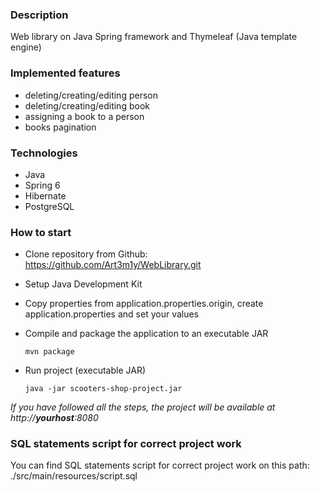 ### Description
Web library on Java Spring framework and Thymeleaf (Java template engine)
### Implemented features
+ deleting/creating/editing person
+ deleting/creating/editing book
+ assigning a book to a person
+ books pagination
### Technologies 
+ Java
+ Spring 6
+ Hibernate
+ PostgreSQL
### How to start
+ Clone repository from Github: https://github.com/Art3m1y/WebLibrary.git
+ Setup Java Development Kit
+ Copy properties from application.properties.origin, create application.properties and set your values
+ Compile and package the application to an executable JAR 

  ```mvn package```
+ Run project (executable JAR)

  ```java -jar scooters-shop-project.jar```
  
_If you have followed all the steps, the project will be available at http://__yourhost__:8080_
### SQL statements script for correct project work
You can find SQL statements script for correct project work on this path: ./src/main/resources/script.sql

